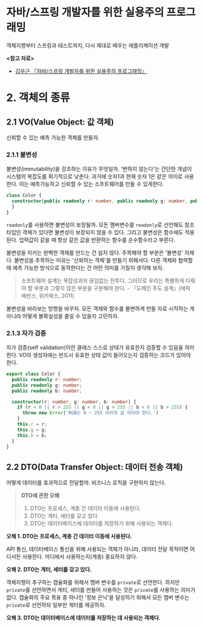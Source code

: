 # 자바/스프링 개발자를 위한 실용주의 프로그래밍

객체지향부터 스프링과 테스트까지, 다시 제대로 배우는 애플리케이션 개발

**<참고 자료>**

* [김우근 『자바/스프링 개발자를 위한 실용주의 프로그래밍』](https://product.kyobobook.co.kr/detail/S000213447953)

# 2. 객체의 종류

## 2.1 VO(Value Object: 값 객체)

신뢰할 수 있는 예측 가능한 객체를 만들자.

### 2.1.1 불변성

불변성(immutability)을 강조하는 이유가 무엇일까. '변하지 않는다'는 간단한 개념이 시스템의 복잡도를 획기적으로 낮춘다. 과거에 숫자1과 현재 숫자 1은 같은 의미로 사용한다.
이는 예측가능하고 신뢰할 수 있는 소프트웨어를 만들 수 있게한다.

```typescript
class Color {
  constructor(public readonly r: number, public readonly g: number, public readonly b: number) {
  }
}
```

`readonly`를 사용하면 불변성이 보장될까. 모든 멤버변수를 `readonly`로 선언해도 참조 타입인 객체가 있다면 불변성이 보장되지 않을 수 있다. 그리고 불변성은 함수에도 적용된다.
입력값이 같을 때 항상 같은 값을 반환하는 함수를 순수함수라고 부른다.

불변성을 지키는 완벽한 객체를 만드는 건 쉽지 않다. 주목해야 할 부분은 '불변성' 자체다. 불변성을 주목하는 이유는 '신뢰하는 객체'를 만들기 위해서다.
다른 객체와 협력할 때 예측 가능한 방식으로 동작한다는 건 어떤 의미를 가질지 생각해 보자.

> 소프트웨어 설계는 복잡성과의 끊임없는 전투다. 그러므로 우리는 특별하게 다뤄야 할 부분과 그렇지 않은 부분을 구분해야 한다. - 『도메인 주도 설계』(에릭 에반스, 위키북스, 2011)

불변성을 바라보는 방향을 바꾸자. 모든 객체와 함수를 불변하게 만들 자로 시작하는 게 아니라 어떻게 불확실성을 줄일 수 있을지 고민하자.

### 2.1.3 자가 검증

자가 검증(self validation)이란 클래스 스스로 상태가 유효한지 검증할 수 있음을 의미한다. VO의 생성자에는 반드시 유효한 상태 값이 들어오는지 검증하는 코드가 있어야 한다.

```typescript
export class Color {
  public readonly r: number;
  public readonly g: number;
  public readonly b: number;

  constructor(r: number, g: number, b: number) {
    if (r < 0 || r > 255 || g < 0 || g > 255 || b < 0 || b > 255) {
      throw new Error('RGB는 0 ~ 255 사이의 값 이어야 한다.')
    }
    this.r = r;
    this.g = g;
    this.b = b;
  }
}
```

## 2.2 DTO(Data Transfer Object: 데이터 전송 객체)

어떻게 데이터를 효과적으로 전달할까. 비즈니스 로직을 구현하지 않는다.

> **DTO에 관한 오해**
>
> 1. DTO는 프로세스, 계층 간 데이터 이동에 사용된다.
> 2. DTO는 게터, 세터를 갖고 있다.
> 3. DTO는 데이터베이스에 데이터를 저장하기 위해 사용되는 객체다.

**오해 1. DTO는 프로세스, 계층 간 데이터 이동에 사용된다.**

API 통신, 데이터베이스 통신을 위해 사용되는 객체가 아니라, 데이터 전달 목적이면 어디서든 사용한다. 어디에서 사용하는지(계층) 중요하지 않다.

**오해 2. DTO는 게터, 세터를 갖고 있다.**

객체지향이 추구하는 캡슐화를 위해서 멤버 변수를 `private`로 선언한다. 하지만 `private`를 선언하면서 게터, 세터를 만들어 사용하는 것은 `private`를 사용하는 의미가 없다.
캡슐화의 주요 목표 중 하나인 '정보 은닉'을 달성하기 위해서 모든 멤버 변수는 `private`로 선언하되 일부만 게터를 제공하자.

**오해 3. DTO는 데이터베이스에 데이터를 저장하는 데 사용되는 객체다.**
